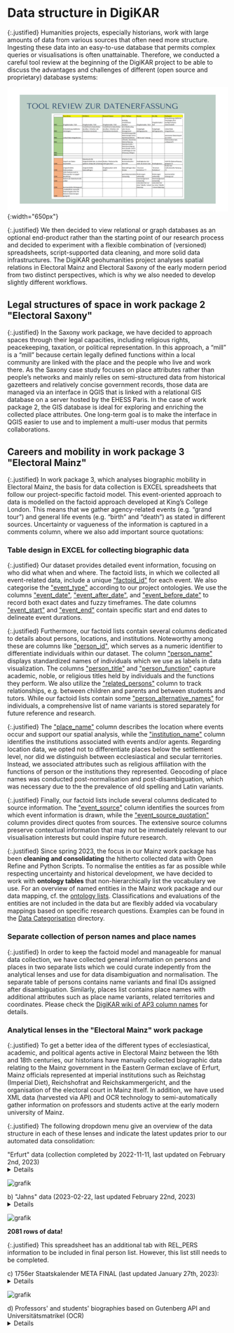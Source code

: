 # Data structure in DigiKAR

{:.justified}
Humanities projects, especially historians, work with large amounts of data from various sources that often need more structure. Ingesting these data into an easy-to-use database that permits complex queries or visualisations is often unattainable. Therefore, we conducted a careful tool review at the beginning of the DigiKAR project to be able to discuss the advantages and challenges of different (open source and proprietary) database systems:

![DBReview](./assets/DBReview.png){:width="650px"}

{:.justified}
We then decided to view relational or graph databases as an optional end-product rather than the starting point of our research process and decided to experiment with a flexible combination of (versioned) spreadsheets, script-supported data cleaning, and more solid data infrastructures. The DigiKAR geohumanities project analyses spatial relations in Electoral Mainz and Electoral Saxony of the early modern period from two distinct perspectives, which is why we also needed to develop slightly different workflows.

## Legal structures of space in work package 2 "Electoral Saxony"

{:.justified}
In the Saxony work package, we have decided to approach spaces through their legal capacities, including religious rights, peacekeeping, taxation, or political representation. In this approach, a “mill” is a “mill” because certain legally defined functions within a local community are linked with the place and the people who live and work there. As the Saxony case study focuses on place attributes rather than people’s networks and mainly relies on semi-structured data from historical gazetteers and relatively concise government records, those data are managed via an interface in QGIS that is linked with a relational GIS database on a server hosted by the EHESS Paris. In the case of work package 2, the GIS database is ideal for exploring and enriching the collected place attributes. One long-term goal is to make the interface in QGIS easier to use and to implement a multi-user modus that permits collaborations.

## Careers and mobility in work package 3 "Electoral Mainz"

{:.justified}
In work package 3, which analyses biographic mobility in Electoral Mainz, the basis for data collection is EXCEL spreadsheets that follow our project-specific factoid model. This event-oriented approach to data is modelled on the factoid approach developed at King’s College London. This means that we gather agency-related events (e.g. “grand tour”) and general life events (e.g. “birth” and “death”) as stated in different sources. Uncertainty or vagueness of the information is captured in a comments column, where we also add important source quotations:

### Table design in EXCEL for collecting biographic data

{:.justified}
Our dataset provides detailed event information, focusing on who did what when and where. The factoid lists, in which we collected all event-related data, include a unique ["factoid_id"](https://github.com/ieg-dhr/DigiKAR/wiki/factoid_id) for each event. We also categorise the ["event_type"](https://github.com/ieg-dhr/DigiKAR/wiki/event_type) according to our project ontologies. We use the columns ["event_date"](https://github.com/ieg-dhr/DigiKAR/wiki/event_date), ["event_after_date"](https://github.com/ieg-dhr/DigiKAR/wiki/event_after_date), and ["event_before_date"](https://github.com/ieg-dhr/DigiKAR/wiki/event_before_date) to record both exact dates and fuzzy timeframes. The date columns ["event_start"](https://github.com/ieg-dhr/DigiKAR/wiki/event_start) and ["event_end"](https://github.com/ieg-dhr/DigiKAR/wiki/event_end) contain specific start and end dates to delineate event durations. 

{:.justified}
Furthermore, our factoid lists contain several columns dedicated to details about persons, locations, and institutions. Noteworthy among these are columns like ["person_id"](https://github.com/ieg-dhr/DigiKAR/wiki/person_id), which serves as a numeric identifier to differentiate individuals within our dataset. The column ["person_name"](https://github.com/ieg-dhr/DigiKAR/wiki/person_name) displays standardized names of individuals which we use as labels in data visualization. The columns ["person_title"](https://github.com/ieg-dhr/DigiKAR/wiki/person_title) and ["person_function"](https://github.com/ieg-dhr/DigiKAR/wiki/person_function) capture academic, noble, or religious titles held by individuals and the functions they perform. We also utilize the ["related_persons"](https://github.com/ieg-dhr/DigiKAR/wiki/related_persons) column to track relationships, e.g. between children and parents and between students and tutors. While our factoid lists contain some ["person_alternative_names"](https://github.com/ieg-dhr/DigiKAR/wiki/person_alternative_names) for individuals, a comprehensive list of name variants is stored separately for future reference and research. 

{:.justified}
The ["place_name"](https://github.com/ieg-dhr/DigiKAR/wiki/place_name) column describes the location where events occur and support our spatial analysis, while the ["institution_name"](https://github.com/ieg-dhr/DigiKAR/wiki/institution_name) column identifies the institutions associated with events and/or agents. Regarding location data, we opted not to differentiate places below the settlement level, nor did we distinguish between ecclesiastical and secular territories. Instead, we associated attributes such as religious affiliation with the functions of person or the institutions they represented. Geocoding of place names was conducted post-normalisation and post-disambiguation, which was necessary due to the the prevalence of old spelling and Latin variants.

{:.justified}
Finally, our factoid lists include several columns dedicated to source information. The ["event_source"](https://github.com/ieg-dhr/DigiKAR/wiki/event_source) column identifies the sources from which event information is drawn, while the ["event_source_quotation"](https://github.com/ieg-dhr/DigiKAR/wiki/event_source_quotation) column provides direct quotes from sources. The extensive source columns preserve contextual information that may not be immediately relevant to our visualisation interests but could inspire future research.

{:.justified}
Since spring 2023, the focus in our Mainz work package has been **cleaning and consolidating** the hitherto collected data with Open Refine and Python Scripts. To normalise the entities as far as possible while respecting uncertainty and historical development, we have decided to work with **ontology tables** that non-hierarchically list the vocabulary we use. For an overview of named entities in the Mainz work package and our data mapping, cf. the [ontology lists](https://github.com/ieg-dhr/DigiKAR/tree/main/OntologyFiles). Classifications and evaluations of the entities are not included in the data but are flexibly added via vocabulary mappings based on specific research questions. Examples can be found in the [Data Categorisation](https://github.com/ieg-dhr/DigiKAR/tree/main/Data%20Categorisation) directory.

### Separate collection of person names and place names

{:.justified}
In order to keep the factoid model and manageable for manual data collection, we have collected general information on persons and places in two separate lists which we could curate indepently from the analytical lenses and use for data disambiguation and normalisation. The separate table of persons contains name variants and final IDs assigned after disambiguation. Similarly, places list contains place names with additional attributes such as place name variants, related territories and coordinates. Please check the [DigiKAR wiki of AP3 column names](https://github.com/ieg-dhr/DigiKAR/wiki) for details.

### Analytical lenses in the "Electoral Mainz" work package

{:.justified}
To get a better idea of the different types of ecclesiastical, academic, and political agents active in Electoral Mainz between the 16th and 18th centuries, our historians have manually collected biographic data relating to the Mainz government in the Eastern German exclave of Erfurt, Mainz officials represented at imperial institutions such as Reichstag (Imperial Diet), Reichshofrat and Reichskammergericht, and the organisation of the electoral court in Mainz itself. In addition, we have used XML data (harvested via API) and OCR technology to semi-automatically gather information on professors and students active at the early modern university of Mainz.

{:.justified}
The following dropdown menu give an overview of the data structure in each of these lenses and indicate the latest updates prior to our automated data consolidation:

<summary>"Erfurt" data (collection completed by 2022-11-11, last updated on February 2nd, 2023)</summary>
<details>

**5987 rows of data! Not all persons in this data set have been documented!**

| Original Column Name   | Mapped Column Name |
| ---------------------- | ------------------ |
| factoid_ID             |                    |
| IsSubject              |                    |
| Reise (sic!)           |                    |
| pers_ID                |                    |
| pers_name              |                    |
| alternative_names      |                    |
| event_after-date       |                    |
| event_before-date      |                    |
| event_start            |                    |
| event_end              |                    |
| event_date             |                    |
| pers_title             |                    |
| pers_function          |                    |
| place_name             |                    |
| inst_name              |                    |
| rel_pers               |                    |
| source_quotations      |                    |
| additional_info        |                    |
| commentsource          |                    |
| source_site            |                    |
| info_dump              |                    |
| Weitere Belegstellen   |                    |
| StaatskalenderID       |                    |
| Import-ID              |                    |

</details>

![grafik](https://user-images.githubusercontent.com/38257338/225733762-9faab624-8943-43de-a476-6c3ca914b177.png)

<summary>b) "Jahns" data (2023-02-22, last updated February 22nd, 2023)</summary>
<details>
- factoid_ID
- pers_ID
- pers_name
- alternative_names
- event_type
- pers_function
- place_name
- inst_name
- rel_pers
- source_quotations
- additional_info
- comment
- info_dump
- source
- source_site
</details>

![grafik](https://user-images.githubusercontent.com/38257338/225735037-eaf683e1-9478-4ff0-a301-0284be5f0bdd.png)

**2081 rows of data!**

{:.justified}
This spreadsheet has an additional tab with REL_PERS information to be included in final person list. However, this list still needs to be completed.
</details>

<summary>c) 1756er Staatskalender META FINAL (last updated January 27th, 2023):
<details>
{:.justified}
This spreadsheet contains five tabs of biographic data. The "inst_name" column is erroneously named "H" in some tabs.
This has been changed in the copy for data consolidation.

The columns in this spreadsheet are:

- factoid_ID
- pers_ID
- alternative_names
- event_start
- pers_title
- pers_function
- place_name
- inst_name (or "H"?)
- source
- pers_name_org (not in original data model!)
- pers_name
- source_quotations
- comment
- source_site
- Hilfsspalte (not in original data model!)
- additional_info
- Recherchehinweise(not in original data model!)
- ID_Factoid-List (not in original data model!)

_Overview of the individual tabs in the Staatskalender spreadsheet:_

- FS0 = 4457 entries
- FS1 = 4910 entries
- FS2 = 5051 entries
- FS3 = 6602 entries
- FS4 = 6540 entries

{:.justified}
Due to the large number of data rows per sheet and the redundant nature of the entries (functions enumerated per year), a vertical consolidation should be performed before a horizontal mapping of entities.

_Important information to add to consolidated Staatskalender files:_

- add exact name of data source
- add missing person IDs (based on all existing person data)
- carefully analyse cases where middle names might be missing (issue of person disambiguation)
- watch out for entities that are currently NOT captured in the ontology lists (links below)

The 1755 Staatskalender data will not be used in the current project phase.
</details>

![grafik](https://user-images.githubusercontent.com/38257338/225738740-4763cfa5-c418-4c58-aafe-efd0336d0a27.png)

<summary>d) Professors' and students' biographies based on Gutenberg API and Universitätsmatrikel (OCR)</summary>
<details>
The archival transcripts of the [Mainz university registers ("Universitätsmatrikeln")](https://genwiki.genealogy.net/Johannes_Gutenberg-Universit%C3%A4t_Mainz/Matrikel) written with typewriter in the 20th century are easier to read with OCR technology, and mis-interpretations of German special characters ("Umlaute") can be cleaned automatically. This is why we have decided to work on them first. After reading the PDF files provided by the archive to `.txt` format, we have performed some basic pre-processing to correct OCR errors and to introduce the #NAME and #SOURCE delimiters to separate person name and source citations (at the end of each entry) from the biographic information given. The biographic information is mostly structured with semi-colons between events, which we can thus read as individual items of a list with Python. Moreover, the transcripts of the university registers contain hints to people that might be identical with others, using `„ein …“`, `„—ein“`, `„—Ein“`, `„. Ein“` or `„. ein“` to denote this additional information. Reading the registers with Python, the #IDENTITY separator is thus needed as well.

All scripts I have used to split `.txt` files by several delimiters (including sequences of uppercase letters) have been published in the [DigiKAR Github repository](https://github.com/ieg-dhr/DigiKAR). The data structure matches the initially defined model. API and OCR data combined, there are **9013 rows of entries**. After the reconstruction of additional events, 2412 rows were added. This combined data frame has **11428 entries**. The merging of duplicate events reduces that number to **9323**.

![data structure](https://user-images.githubusercontent.com/38257338/225738740-4763cfa5-c418-4c58-aafe-efd0336d0a27.png){:width="650" style="float:left;"}
</details>


